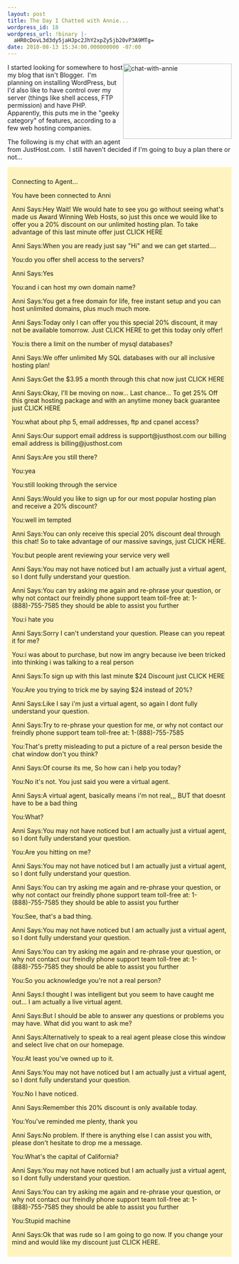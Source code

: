 ```yaml
---
layout: post
title: The Day I Chatted with Annie...
wordpress_id: 18
wordpress_url: !binary |-
  aHR0cDovL3d3dy5jaHJpc2JhY2xpZy5jb20vP3A9MTg=
date: 2010-08-13 15:34:00.000000000 -07:00
---
```

<p><a href="http://lh4.ggpht.com/_Gbfb8b5xvyI/TGXWZjrMJeI/AAAAAAAAAko/IQ4DY0dcbdQ/s1600-h/chat-with-annie%5B3%5D.png"><img style="border-right-width: 0px; display: inline; border-top-width: 0px; border-bottom-width: 0px; margin-left: 0px; border-left-width: 0px; margin-right: 0px" title="chat-with-annie" border="0" alt="chat-with-annie" align="right" src="http://lh6.ggpht.com/_Gbfb8b5xvyI/TGXWZ4IpWZI/AAAAAAAAAks/x1q-LDHaVQI/chat-with-annie_thumb%5B1%5D.png?imgmax=800" width="244" height="169" /></a> I started looking for somewhere to host my blog that isn't Blogger.&#160; I'm planning on installing WordPress, but I'd also like to have control over my server (things like shell access, FTP permission) and have PHP.&#160; Apparently, this puts me in the &quot;geeky category&quot; of features, according to a few web hosting companies.</p>  <p>The following is my chat with an agent from JustHost.com.&#160; I still haven't decided if I'm going to buy a plan there or not...</p>  <div style="padding-bottom: 10px; padding-left: 10px; padding-right: 10px; background: #fff4bf; padding-top: 10px">   <p>Connecting to Agent...</p>    <p>You have been connected to Anni</p>    <p>Anni Says:Hey Wait! We would hate to see you go without seeing what's made us Award Winning Web Hosts, so just this once we would like to offer you a 20% discount on our unlimited hosting plan. To take advantage of this last minute offer just CLICK HERE</p>    <p>Anni Says:When you are ready just say &quot;Hi&quot; and we can get started....</p>    <p>You:do you offer shell access to the servers?</p>    <p>Anni Says:Yes</p>    <p>You:and i can host my own domain name?</p>    <p>Anni Says:You get a free domain for life, free instant setup and you can host unlimited domains, plus much much more.</p>    <p>Anni Says:Today only I can offer you this special 20% discount, it may not be available tomorrow. Just CLICK HERE to get this today only offer!</p>    <p>You:is there a limit on the number of mysql databases?</p>    <p>Anni Says:We offer unlimited My SQL databases with our all inclusive hosting plan!</p>    <p>Anni Says:Get the $3.95 a month through this chat now just CLICK HERE</p>    <p>Anni Says:Okay, I'll be moving on now... Last chance... To get 25% Off this great hosting package and with an anytime money back guarantee just CLICK HERE</p>    <p>You:what about php 5, email addresses, ftp and cpanel access?</p>    <p>Anni Says:Our support email address is support@justhost.com our billing email address is billing@justhost.com</p>    <p>Anni Says:Are you still there?</p>    <p>You:yea</p>    <p>You:still looking through the service</p>    <p>Anni Says:Would you like to sign up for our most popular hosting plan and receive a 20% discount?</p>    <p>You:well im tempted</p>    <p>Anni Says:You can only receive this special 20% discount deal through this chat! So to take advantage of our massive savings, just CLICK HERE.</p>    <p>You:but people arent reviewing your service very well</p>    <p>Anni Says:You may not have noticed but I am actually just a virtual agent, so I dont fully understand your question.</p>    <p>Anni Says:You can try asking me again and re-phrase your question, or why not contact our freindly phone support team toll-free at: 1-(888)-755-7585 they should be able to assist you further</p>    <p>You:i hate you</p>    <p>Anni Says:Sorry I can't understand your question. Please can you repeat it for me?</p>    <p>You:i was about to purchase, but now im angry because ive been tricked into thinking i was talking to a real person</p>    <p>Anni Says:To sign up with this last minute $24 Discount just CLICK HERE</p>    <p>You:Are you trying to trick me by saying $24 instead of 20%?</p>    <p>Anni Says:Like I say i'm just a virtual agent, so again I dont fully understand your question.</p>    <p>Anni Says:Try to re-phrase your question for me, or why not contact our freindly phone support team toll-free at: 1-(888)-755-7585</p>    <p>You:That's pretty misleading to put a picture of a real person beside the chat window don't you think?</p>    <p>Anni Says:Of course its me, So how can i help you today?</p>    <p>You:No it's not. You just said you were a virtual agent.</p>    <p>Anni Says:A virtual agent, basically means i'm not real,,, BUT that doesnt have to be a bad thing</p>    <p>You:What?</p>    <p>Anni Says:You may not have noticed but I am actually just a virtual agent, so I dont fully understand your question.</p>    <p>You:Are you hitting on me?</p>    <p>Anni Says:You may not have noticed but I am actually just a virtual agent, so I dont fully understand your question.</p>    <p>Anni Says:You can try asking me again and re-phrase your question, or why not contact our freindly phone support team toll-free at: 1-(888)-755-7585 they should be able to assist you further</p>    <p>You:See, that's a bad thing.</p>    <p>Anni Says:You may not have noticed but I am actually just a virtual agent, so I dont fully understand your question.</p>    <p>Anni Says:You can try asking me again and re-phrase your question, or why not contact our freindly phone support team toll-free at: 1-(888)-755-7585 they should be able to assist you further</p>    <p>You:So you acknowledge you're not a real person?</p>    <p>Anni Says:I thought I was intelligent but you seem to have caught me out... I am actually a live virtual agent.</p>    <p>Anni Says:But I should be able to answer any questions or problems you may have. What did you want to ask me?</p>    <p>Anni Says:Alternatively to speak to a real agent please close this window and select live chat on our homepage.</p>    <p>You:At least you've owned up to it.</p>    <p>Anni Says:You may not have noticed but I am actually just a virtual agent, so I dont fully understand your question.</p>    <p>You:No I have noticed.</p>    <p>Anni Says:Remember this 20% discount is only available today.</p>    <p>You:You've reminded me plenty, thank you</p>    <p>Anni Says:No problem. If there is anything else I can assist you with, please don't hesitate to drop me a message.</p>    <p>You:What's the capital of California?</p>    <p>Anni Says:You may not have noticed but I am actually just a virtual agent, so I dont fully understand your question.</p>    <p>Anni Says:You can try asking me again and re-phrase your question, or why not contact our freindly phone support team toll-free at: 1-(888)-755-7585 they should be able to assist you further</p>    <p>You:Stupid machine</p>    <p>Anni Says:Ok that was rude so I am going to go now. If you change your mind and would like my discount just CLICK HERE.</p> </div>
